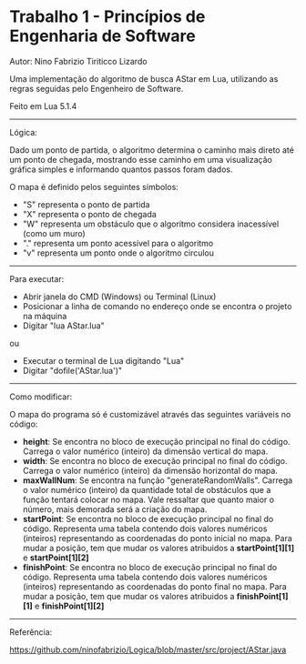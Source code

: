 # Trabalho 1 - Princípios de Engenharia de Software

Autor: Nino Fabrizio Tiriticco Lizardo

Uma implementação do algoritmo de busca AStar em Lua, utilizando as regras seguidas pelo Engenheiro de Software.

Feito em Lua 5.1.4

------------------------------

Lógica:

Dado um ponto de partida, o algoritmo determina o caminho mais direto até um ponto de chegada, mostrando esse caminho em uma visualização gráfica simples e informando quantos passos foram dados.

O mapa é definido pelos seguintes símbolos:
- "S" representa o ponto de partida
- "X" representa o ponto de chegada
- "W" representa um obstáculo que o algoritmo considera inacessível (como um muro)
- "." representa um ponto acessível para o algoritmo
- "v" representa um ponto onde o algoritmo circulou

------------------------------

Para executar:

- Abrir janela do CMD (Windows) ou Terminal (Linux)
- Posicionar a linha de comando no endereço onde se encontra o projeto na máquina
- Digitar "lua AStar.lua"

ou

- Executar o terminal de Lua digitando "Lua"
- Digitar "dofile('AStar.lua')"

------------------------------

Como modificar:

O mapa do programa só é customizável através das seguintes variáveis no código:

- **height**: Se encontra no bloco de execução principal no final do código. Carrega o valor numérico (inteiro) da dimensão vertical do mapa.
- **width**: Se encontra no bloco de execução principal no final do código. Carrega o valor numérico (inteiro) da dimensão horizontal do mapa.
- **maxWallNum**: Se encontra na função "generateRandomWalls". Carrega o valor numérico (inteiro) da quantidade total de obstáculos que a função tentará colocar no mapa. Vale ressaltar que quanto maior o número, mais demorada será a criação do mapa.
- **startPoint**: Se encontra no bloco de execução principal no final do código. Representa uma tabela contendo dois valores numéricos (inteiros) representando as coordenadas do ponto inicial no mapa. Para mudar a posição, tem que mudar os valores atribuidos a **startPoint[1][1]** e **startPoint[1][2]**
- **finishPoint**: Se encontra no bloco de execução principal no final do código. Representa uma tabela contendo dois valores numéricos (inteiros) representando as coordenadas do ponto final no mapa. Para mudar a posição, tem que mudar os valores atribuidos a **finishPoint[1][1]** e **finishPoint[1][2]**

------------------------------

Referência:

https://github.com/ninofabrizio/Logica/blob/master/src/project/AStar.java